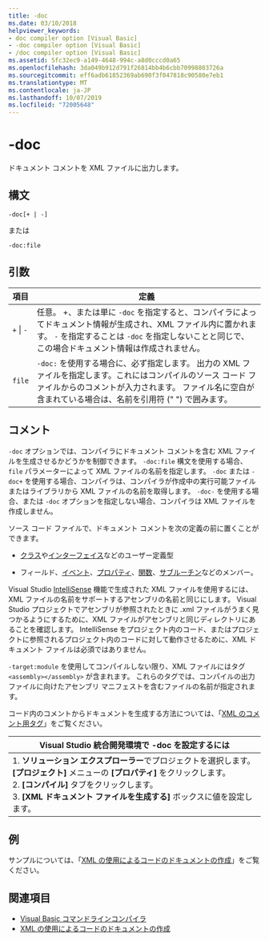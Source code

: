 ```yaml
---
title: -doc
ms.date: 03/10/2018
helpviewer_keywords:
- doc compiler option [Visual Basic]
- -doc compiler option [Visual Basic]
- /doc compiler option [Visual Basic]
ms.assetid: 5fc32ec9-a149-4648-994c-a8d0cccd0a65
ms.openlocfilehash: 3da049b912d791f26814bb4b6cbb70998803726a
ms.sourcegitcommit: eff6adb61852369ab690f3f047818c90580e7eb1
ms.translationtype: MT
ms.contentlocale: ja-JP
ms.lasthandoff: 10/07/2019
ms.locfileid: "72005648"
---
```

# <a name="-doc"></a>-doc
ドキュメント コメントを XML ファイルに出力します。  
  
## <a name="syntax"></a>構文  
  
```console  
-doc[+ | -]  
```

または  

```console
-doc:file  
```  
  
## <a name="arguments"></a>引数  
  
|項目|定義|  
|---|---|  
|`+` &#124; `-`|任意。 +、または単に `-doc` を指定すると、コンパイラによってドキュメント情報が生成され、XML ファイル内に置かれます。 `-` を指定することは `-doc` を指定しないことと同じで、この場合ドキュメント情報は作成されません。|  
|`file`|`-doc:` を使用する場合に、必ず指定します。 出力の XML ファイルを指定します。これにはコンパイルのソース コード ファイルからのコメントが入力されます。 ファイル名に空白が含まれている場合は、名前を引用符 (" ") で囲みます。|  
  
## <a name="remarks"></a>コメント  
 `-doc` オプションでは、コンパイラにドキュメント コメントを含む XML ファイルを生成させるかどうかを制御できます。 `-doc:file` 構文を使用する場合、`file` パラメーターによって XML ファイルの名前を指定します。 `-doc` または `-doc+` を使用する場合、コンパイラは、コンパイラが作成中の実行可能ファイルまたはライブラリから XML ファイルの名前を取得します。 `-doc-` を使用する場合、または `-doc` オプションを指定しない場合、コンパイラは XML ファイルを作成しません。  
  
 ソース コード ファイルで、ドキュメント コメントを次の定義の前に置くことができます。  
  
- [クラス](../../../visual-basic/language-reference/statements/class-statement.md)や[インターフェイス](../../../visual-basic/language-reference/statements/interface-statement.md)などのユーザー定義型  
  
- フィールド、[イベント](../../../visual-basic/language-reference/statements/event-statement.md)、[プロパティ](../../../visual-basic/language-reference/statements/property-statement.md)、[関数](../../../visual-basic/language-reference/statements/function-statement.md)、[サブルーチン](../../../visual-basic/language-reference/statements/sub-statement.md)などのメンバー。  
  
 Visual Studio [IntelliSense](/visualstudio/ide/using-intellisense) 機能で生成された XML ファイルを使用するには、XML ファイルの名前をサポートするアセンブリの名前と同じにします。 Visual Studio プロジェクトでアセンブリが参照されたときに .xml ファイルがうまく見つかるようにするために、XML ファイルがアセンブリと同じディレクトリにあることを確認します。 IntelliSense をプロジェクト内のコード、またはプロジェクトに参照されるプロジェクト内のコードに対して動作させるために、XML ドキュメント ファイルは必須ではありません。  
  
 `-target:module` を使用してコンパイルしない限り、XML ファイルにはタグ `<assembly></assembly>` が含まれます。 これらのタグでは、コンパイルの出力ファイルに向けたアセンブリ マニフェストを含むファイルの名前が指定されます。  
  
 コード内のコメントからドキュメントを生成する方法については、「[XML のコメント用タグ](../../../visual-basic/language-reference/xmldoc/index.md)」をご覧ください。  
  
|Visual Studio 統合開発環境で -doc を設定するには|  
|---|  
|1. **ソリューション エクスプローラー**でプロジェクトを選択します。 **[プロジェクト]** メニューの **[プロパティ]** をクリックします。 <br />2. **[コンパイル]** タブをクリックします。<br />3. **[XML ドキュメント ファイルを生成する]** ボックスに値を設定します。|  
  
## <a name="example"></a>例  
 サンプルについては、「[XML の使用によるコードのドキュメントの作成](../../../visual-basic/programming-guide/program-structure/documenting-your-code-with-xml.md)」をご覧ください。  
  
## <a name="see-also"></a>関連項目

- [Visual Basic コマンドラインコンパイラ](../../../visual-basic/reference/command-line-compiler/index.md)
- [XML の使用によるコードのドキュメントの作成](../../../visual-basic/programming-guide/program-structure/documenting-your-code-with-xml.md)
